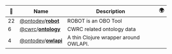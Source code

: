 |:star2: | Name | Description | 🌍|
|---|---|---|---|
|22|[@ontodev](https://github.com/ontodev)/[**robot**](https://github.com/ontodev/robot)|ROBOT is an OBO Tool||
|6|[@cwrc](https://github.com/cwrc)/[**ontology**](https://github.com/cwrc/ontology)|CWRC related ontology data||
|4|[@ontodev](https://github.com/ontodev)/[**owlapi**](https://github.com/ontodev/owlapi)|A thin Clojure wrapper around OWLAPI.||

